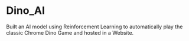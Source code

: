 # Dino_AI
Built an AI model using Reinforcement Learning to automatically play the classic Chrome Dino Game and hosted in a Website.
